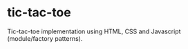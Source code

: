 # tic-tac-toe

Tic-tac-toe implementation using HTML, CSS and Javascript (module/factory patterns).
